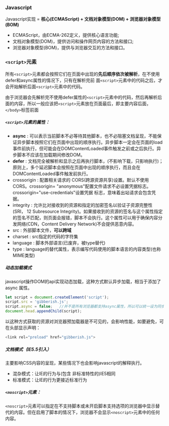 ### Javascript
Javascript实现 = **核心(ECMAScript) + 文档对象模型(DOM) + 浏览器对象模型(BOM)**

- ECMAScript，由ECMA-262定义，提供核心语言功能;
- 文档对象模型(DOM)，提供访问和操作网页内容的方法和接口;
- 浏览器对象模型(BOM)，提供与浏览器交互的方法和接口。

### `<script>`元素

所有`<script>`元素都会按照它们在页面中出现的**先后顺序依次被解析**，在不使用defer和async属性的情况下，只有在解析完前 面`<script>`元素中的代码之后，才会开始解析后面`<script>`元素中的代码。

由于浏览器会先解析完不使用defer属性的`<script>`元素中的代码，然后再解析后面的内容，所以一般应该把`<script>`元素放在页面最后，即主要内容后面，`</body>`标签前面

##### `<script>`元素的属性：

- **async** : 可以表示当前脚本不必等待其他脚本，也不必阻塞文档呈现，不能保证异步脚本按照它们在页面中出现的顺序执行。异步脚本一定会在页面的load事件前执行，但可能会在DOMContentLoaded事件触发之前或之后执行。异步脚本不应该在加载期间修改DOM。
- **defer** : 文档完全被解析和显示之后再执行脚本，(不影响下载，只影响执行)；原则上，多个延迟脚本会按照在页面中出现的顺序执行，而且会在DOMContentLoaded事件触发前执行。
- crossorigin : 配置相关请求的 CORS(跨源资源共享)设置。默认不使用 CORS。crossorigin= "anonymous"配置文件请求不必设置凭据标志。crossorigin="use-credentials"设置凭据 标志，意味着出站请求会包含凭据。
- integrity : 允许比对接收到的资源和指定的加密签名以验证子资源完整性(SRI， 12 Subresource Integrity)。如果接收到的资源的签名与这个属性指定的签名不匹配，则页面会报错，脚本不会执行。这个属性可以用于确保内容分发网络(CDN，Content Delivery Network)不会提供恶意内容。
- src : 外部脚本文件，**可以跨域**
- charset : src指定的代码的字符集
- language : 脚本外部语言(已废弃，被type替代)
- type : language的替代属性，表示编写代码使用的脚本语言的内容类型(也称MIME类型)

##### 动态加载模式

javascript操作DOM的api实现动态加载，这种方式默认异步加载，相当于添加了 async 属性。

```javascript
let script = document.createElement('script');
script.src = 'gibberish.js';
script.async = false;	//并不是所有浏览器都支持async属性，所以可以统一设为同步加载
document.head.appendChild(script);
```

以这种方式获取的资源对浏览器预加载器是不可见的，会影响性能，如要避免，可在头部显示声明：

```javascript
<link rel="preload" href="gibberish.js">
```



##### 文档模式（IE5.5引入）

主要影响CSS内容的呈现，某些情况下也会影响javascript的解释执行。

- 混杂模式：让IE的行为与(包含 非标准特性的)IE5相同
- 标准模式：让IE的行为更接近标准行为

##### `<noscript>`元素：

`<noscript>`元素可以指定在不支持脚本或未开启脚本支持选项的浏览器中显示替代的内容。但在启用了脚本的情况下，浏览器不会显示`<noscript>`元素中的任何内容。
